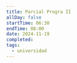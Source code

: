 ```yaml
---
title: Parcial Progra II
allDay: false
startTime: 06:30
endTime: 08:00
date: 2024-11-19
completed: 
tags:
  - universidad
---
```

